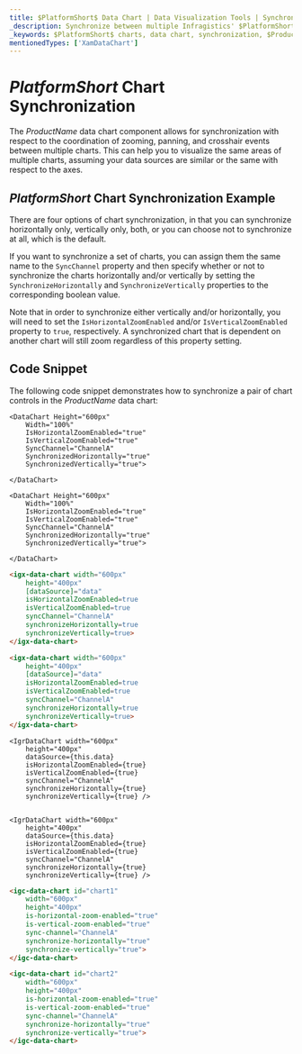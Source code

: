 ```yaml
---
title: $PlatformShort$ Data Chart | Data Visualization Tools | Synchronization | Infragistics
_description: Synchronize between multiple Infragistics' $PlatformShort$ charts controls including zooming, panning and crosshair events. Learn about our $ProductName$ graph synchronization capabilies!
_keywords: $PlatformShort$ charts, data chart, synchronization, $ProductName$, Infragistics
mentionedTypes: ['XamDataChart']
---
```

# $PlatformShort$ Chart Synchronization

The $ProductName$ data chart component allows for synchronization with respect to the coordination of zooming, panning, and crosshair events between multiple charts. This can help you to visualize the same areas of multiple charts, assuming your data sources are similar or the same with respect to the axes.

## $PlatformShort$ Chart Synchronization Example


<code-view style="height: 500px" 
           data-demos-base-url="{environment:dvDemosBaseUrl}" 
           iframe-src="{environment:dvDemosBaseUrl}/charts/data-chart-chart-synchronization" alt="$PlatformShort$ Chart Synchronization Example">
</code-view>


<div class="divider--half"></div>

There are four options of chart synchronization, in that you can synchronize horizontally only, vertically only, both, or you can choose not to synchronize at all, which is the default.

If you want to synchronize a set of charts, you can assign them the same name to the `SyncChannel` property and then specify whether or not to synchronize the charts horizontally and/or vertically by setting the `SynchronizeHorizontally` and `SynchronizeVertically` properties to the corresponding boolean value.

Note that in order to synchronize either vertically and/or horizontally, you will need to set the `IsHorizontalZoomEnabled` and/or `IsVerticalZoomEnabled` property to `true`, respectively. A synchronized chart that is dependent on another chart will still zoom regardless of this property setting.

## Code Snippet

The following code snippet demonstrates how to synchronize a pair of chart controls in the $ProductName$ data chart:

```razor
<DataChart Height="600px" 
    Width="100%"
    IsHorizontalZoomEnabled="true"
    IsVerticalZoomEnabled="true"
    SyncChannel="ChannelA"
    SynchronizedHorizontally="true"
    SynchronizedVertically="true">

</DataChart>

<DataChart Height="600px" 
    Width="100%"
    IsHorizontalZoomEnabled="true"
    IsVerticalZoomEnabled="true"
    SyncChannel="ChannelA"
    SynchronizedHorizontally="true"
    SynchronizedVertically="true">

</DataChart>
```

```html
<igx-data-chart width="600px"
    height="400px"
    [dataSource]="data"
    isHorizontalZoomEnabled=true
    isVerticalZoomEnabled=true
    syncChannel="ChannelA"
    synchronizeHorizontally=true
    synchronizeVertically=true>
</igx-data-chart>

<igx-data-chart width="600px"
    height="400px"
    [dataSource]="data"
    isHorizontalZoomEnabled=true
    isVerticalZoomEnabled=true
    syncChannel="ChannelA"
    synchronizeHorizontally=true
    synchronizeVertically=true>
</igx-data-chart>
```

```tsx
<IgrDataChart width="600px"
    height="400px"
    dataSource={this.data}
    isHorizontalZoomEnabled={true}
    isVerticalZoomEnabled={true}
    syncChannel="ChannelA"
    synchronizeHorizontally={true}
    synchronizeVertically={true} />


<IgrDataChart width="600px"
    height="400px"
    dataSource={this.data}
    isHorizontalZoomEnabled={true}
    isVerticalZoomEnabled={true}
    syncChannel="ChannelA"
    synchronizeHorizontally={true}
    synchronizeVertically={true} />
```

```html
<igc-data-chart id="chart1"
    width="600px"
    height="400px"
    is-horizontal-zoom-enabled="true"
    is-vertical-zoom-enabled="true"
    sync-channel="ChannelA"
    synchronize-horizontally="true"
    synchronize-vertically="true">
</igc-data-chart>

<igc-data-chart id="chart2"
    width="600px"
    height="400px"
    is-horizontal-zoom-enabled="true"
    is-vertical-zoom-enabled="true"
    sync-channel="ChannelA"
    synchronize-horizontally="true"
    synchronize-vertically="true">
</igc-data-chart>
```

